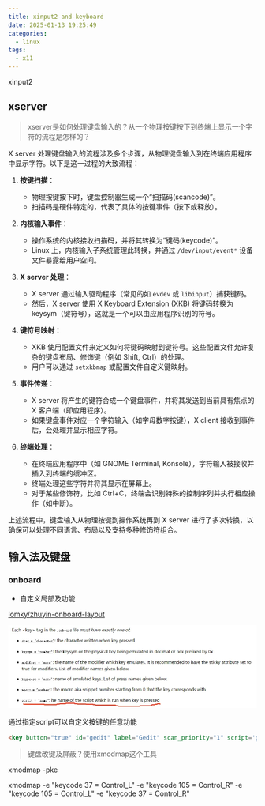 ```yaml
---
title: xinput2-and-keyboard
date: 2025-01-13 19:25:49
categories:
  - linux
tags:
  - x11
---
```



xinput2 

## xserver

> xserver是如何处理键盘输入的？从一个物理按键按下到终端上显示一个字符的流程是怎样的？


X server 处理键盘输入的流程涉及多个步骤，从物理键盘输入到在终端应用程序中显示字符。以下是这一过程的大致流程：

1. **按键扫描**：
   - 物理按键按下时，键盘控制器生成一个“扫描码(scancode)”。
   - 扫描码是硬件特定的，代表了具体的按键事件（按下或释放）。

2. **内核输入事件**：
   - 操作系统的内核接收扫描码，并将其转换为“键码(keycode)”。
   - Linux 上，内核输入子系统管理此转换，并通过 `/dev/input/event*` 设备文件暴露给用户空间。

3. **X server 处理**：
   - X server 通过输入驱动程序（常见的如 `evdev` 或 `libinput`）捕获键码。
   - 然后，X server 使用 X Keyboard Extension (XKB) 将键码转换为 keysym（键符号），这就是一个可以由应用程序识别的符号。

4. **键符号映射**：
   - XKB 使用配置文件来定义如何将键码映射到键符号。这些配置文件允许复杂的键盘布局、修饰键（例如 Shift, Ctrl）的处理。
   - 用户可以通过 `setxkbmap` 或配置文件自定义键映射。

5. **事件传递**：
   - X server 将产生的键符合成一个键盘事件，并将其发送到当前具有焦点的 X 客户端（即应用程序）。
   - 如果键盘事件对应一个字符输入（如字母数字按键），X client 接收到事件后，会处理并显示相应字符。

6. **终端处理**：
   - 在终端应用程序中（如 GNOME Terminal, Konsole），字符输入被接收并插入到终端的缓冲区。
   - 终端处理这些字符并将其显示在屏幕上。
   - 对于某些修饰符，比如 Ctrl+C，终端会识别特殊的控制序列并执行相应操作（如中断）。

上述流程中，键盘输入从物理按键到操作系统再到 X server 进行了多次转换，以确保可以处理不同语言、布局以及支持多种修饰符组合。



## 输入法及键盘

### onboard

- 自定义局部及功能

[lomky/zhuyin-onboard-layout](https://github.com/lomky/zhuyin-onboard-layout)

![](../images/未命名-20250113193129688.webp)

通过指定script可以自定义按键的任意功能

```html
<key button="true" id="gedit" label="Gedit" scan_priority="1" script='gedit' />
```


> 键盘改键及屏蔽？使用xmodmap这个工具

xmodmap -pke

xmodmap -e "keycode 37 = Control_L" -e "keycode 105 = Control_R" -e "keycode 105 = Control_L" -e "keycode 37 = Control_R"